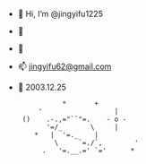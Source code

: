 - 🪽 Hi, I’m @jingyifu1225
- 💞️
- 💞️
- 📫 jingyifu62@gmail.com
- 🎂 2003.12.25



                 *       +
           '                  |
       ()    .-.,="``"=.    - o -
             '=/_       \     |
          *   |  '=._    |
               \     `=./`,        '
            .   '=.__.=' `='      *

